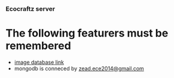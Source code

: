 ### Ecocraftz server
# The following featurers must be remembered
- [image database link](https://eco-craftz.imgbb.com/?page=2&seek=5rpy2Z8)
- mongodb is conneced by zead.ece2014@gmail.com
